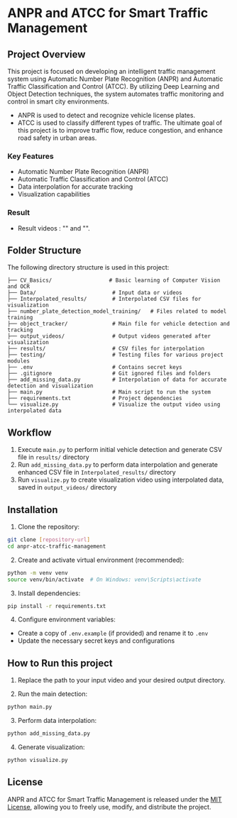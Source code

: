 # ANPR and ATCC for Smart Traffic Management

## Project Overview
This project is focused on developing an intelligent traffic management system using Automatic Number Plate Recognition (ANPR) and Automatic Traffic Classification and Control (ATCC). By utilizing Deep Learning and Object Detection techniques, the system automates traffic monitoring and control in smart city environments.
- ANPR is used to detect and recognize vehicle license plates.
- ATCC is used to classify different types of traffic.
The ultimate goal of this project is to improve traffic flow, reduce congestion, and enhance road safety in urban areas.

### Key Features
-  Automatic Number Plate Recognition (ANPR)
-  Automatic Traffic Classification and Control (ATCC)
-  Data interpolation for accurate tracking
-  Visualization capabilities

### Result
- Result videos : "" and "".

## Folder Structure
The following directory structure is used in this project:
```
├── CV_Basics/                  # Basic learning of Computer Vision and OCR
├── Data/                        # Input data or videos
├── Interpolated_results/        # Interpolated CSV files for visualization
├── number_plate_detection_model_training/   # Files related to model training
├── object_tracker/              # Main file for vehicle detection and tracking
├── output_videos/               # Output videos generated after visualization
├── results/                     # CSV files for interpolation
├── testing/                     # Testing files for various project modules
├── .env                         # Contains secret keys
├── .gitignore                   # Git ignored files and folders
├── add_missing_data.py          # Interpolation of data for accurate detection and visualization
├── main.py                      # Main script to run the system
├── requirements.txt             # Project dependencies
└── visualize.py                 # Visualize the output video using interpolated data
```

## Workflow
1. Execute `main.py` to perform initial vehicle detection and generate CSV file in `results/` directory
2. Run `add_missing_data.py` to perform data interpolation and generate enhanced CSV file in `Interpolated_results/` directory
3. Run `visualize.py` to create visualization video using interpolated data, saved in `output_videos/` directory

## Installation
1. Clone the repository:
```bash
git clone [repository-url]
cd anpr-atcc-traffic-management
```

2. Create and activate virtual environment (recommended):
```bash
python -m venv venv
source venv/bin/activate  # On Windows: venv\Scripts\activate
```

3. Install dependencies:
```bash
pip install -r requirements.txt
```

4. Configure environment variables:
- Create a copy of `.env.example` (if provided) and rename it to `.env`
- Update the necessary secret keys and configurations

## How to Run this project


1. Replace the path to your input video and your desired output directory.

2. Run the main detection:
```bash
python main.py
```

3. Perform data interpolation:
```bash
python add_missing_data.py
```

4. Generate visualization:
```bash
python visualize.py
```

## License
ANPR and ATCC for Smart Traffic Management is released under the [MIT License](LICENSE), allowing you to freely use, modify, and distribute the project.
